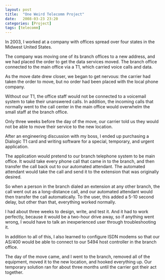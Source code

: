 ```yaml
---
layout: post
title:  "One Weird Telecomm Project"
date:   2008-03-23 23:20
categories: [Project]
tags: [telecomm]
---
```

In 2003, I worked at a company with offices spread over four states in the Midwest United States.

The company was moving one of its branch offices to a new address, and we had placed the order to get the data services moved.
The branch office connected to the main office via a T1, which carried voice calls and data.

As the move date drew closer, we began to get nervous: the carrier had taken the order to move, but no order had been placed with the local phone company.

Without our T1, the office staff would not be connected to a voicemail system to take their unanswered calls.
In addition, the incoming calls that normally went to the call center in the main office would overwhelm the small staff at the branch office.

Only three weeks before the day of the move, our carrier told us they would not be able to move their service to the new location.

After an engineering discussion with my boss, I ended up purchasing a Dialogic T1 card and writing software for a special, temporary, and urgent application.

The application would pretend to our branch telephone system to be main office.
It would take every phone call that came in to the branch, and then transfer the call back out to our automated attendant.
The automated attendant would take the call and send it to the extension that was originally desired.

So when a person in the branch dialed an extension at any other branch, the call went out as a long-distance call, and our automated attendant would then transfer the call automatically.
To the user, this added a 5-10 second delay, but other than that, everything worked normally.

I had about three weeks to design, write, and test it.
And it had to work perfectly, because it would be a two-hour drive away, so if anything went wrong, I would have to talk an inexperienced user through troubleshooting it.

In addition to all of this, I also learned to configure ISDN modems so that our AS/400 would be able to connect to our 5494 host controller in the branch office.

The day of the move came, and I went to the branch, removed all of the equipment, moved it to the new location, and hooked everything up.
Our temporary solution ran for about three months until the carrier got their act together.
